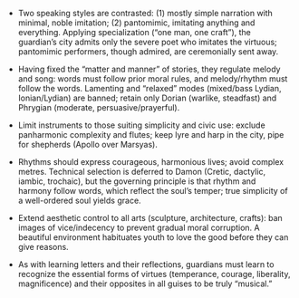 - Two speaking styles are contrasted: (1) mostly simple narration with minimal, noble imitation; (2) pantomimic, imitating anything and everything. Applying specialization (“one man, one craft”), the guardian’s city admits only the severe poet who imitates the virtuous; pantomimic performers, though admired, are ceremonially sent away.

- Having fixed the “matter and manner” of stories, they regulate melody and song: words must follow prior moral rules, and melody/rhythm must follow the words. Lamenting and “relaxed” modes (mixed/bass Lydian, Ionian/Lydian) are banned; retain only Dorian (warlike, steadfast) and Phrygian (moderate, persuasive/prayerful).

- Limit instruments to those suiting simplicity and civic use: exclude panharmonic complexity and flutes; keep lyre and harp in the city, pipe for shepherds (Apollo over Marsyas).

- Rhythms should express courageous, harmonious lives; avoid complex metres. Technical selection is deferred to Damon (Cretic, dactylic, iambic, trochaic), but the governing principle is that rhythm and harmony follow words, which reflect the soul’s temper; true simplicity of a well-ordered soul yields grace.

- Extend aesthetic control to all arts (sculpture, architecture, crafts): ban images of vice/indecency to prevent gradual moral corruption. A beautiful environment habituates youth to love the good before they can give reasons.

- As with learning letters and their reflections, guardians must learn to recognize the essential forms of virtues (temperance, courage, liberality, magnificence) and their opposites in all guises to be truly “musical.”